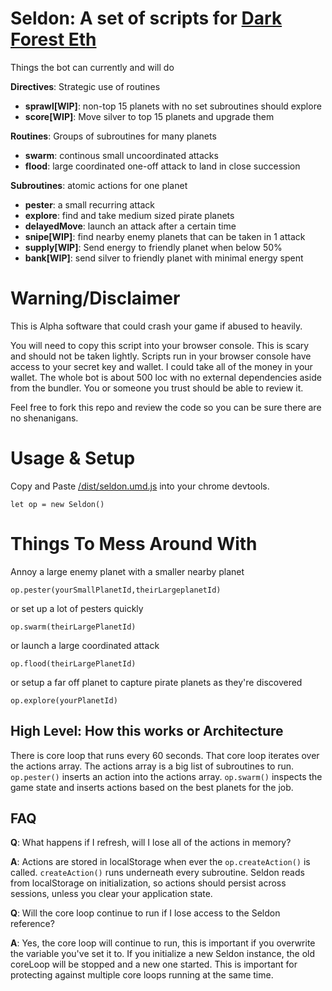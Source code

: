 # Seldon: A set of scripts for [Dark Forest Eth](https://zkga.me)

Things the bot can currently and will do

  __Directives__: Strategic use of routines
   - __sprawl[WIP]__: non-top 15 planets with no set subroutines should explore
   - __score[WIP]__: Move silver to top 15 planets and upgrade them 
  
  __Routines__: Groups of subroutines for many planets
 - __swarm__: continous small uncoordinated attacks
 - __flood__: large coordinated one-off attack to land in close succession
  
  __Subroutines__: atomic actions for one planet 
  - __pester__: a small recurring attack
  - __explore__: find and take medium sized pirate planets
  - __delayedMove__: launch an attack after a certain time
  - __snipe[WIP]__: find nearby enemy planets that can be taken in 1 attack
  - __supply[WIP]__: Send energy to friendly planet when below 50%
  - __bank[WIP]__: send silver to friendly planet with minimal energy spent


# Warning/Disclaimer
This is Alpha software that could crash your game if abused to heavily.

You will need to copy this script into your browser console. This is scary and should not be taken lightly. Scripts run in your browser console have access to your secret key and wallet. I could take all of the money in your wallet. The whole bot is about 500 loc with no external dependencies aside from the bundler. You or someone you trust should be able to review it.

Feel free to fork this repo and review the code so you can be sure there are no shenanigans. 


# Usage & Setup
Copy and Paste [/dist/seldon.umd.js](/dist/seldon.umd.js) into your chrome devtools. 

`let op = new Seldon()`
  
# Things To Mess Around With

Annoy a large enemy planet with a smaller nearby planet

`op.pester(yourSmallPlanetId,theirLargeplanetId)`
  
or set up a lot of pesters quickly

`op.swarm(theirLargePlanetId)`

or launch a large coordinated attack

`op.flood(theirLargePlanetId)`

or setup a far off planet to capture pirate planets as they're discovered

`op.explore(yourPlanetId)`


## High Level: How this works or Architecture
There is core loop that runs every 60 seconds. That core loop iterates over the actions array. The actions array is a big list of subroutines to run.  `op.pester()` inserts an action into the actions array. `op.swarm()` inspects the game state and inserts actions based on the best planets for the job.

## FAQ
__Q__: What happens if I refresh, will I lose all of the actions in memory?

__A__: Actions are stored in localStorage when ever the `op.createAction()` is called. `createAction()` runs underneath every subroutine. Seldon reads from localStorage on initialization, so actions should persist across sessions, unless you clear your application state.

__Q__: Will the core loop continue to run if I lose access to the Seldon reference? 

__A__: Yes, the core loop will continue to run, this is important if you overwrite the variable you've set it to. If you initialize a new Seldon instance, the old coreLoop will be stopped and a new one started.  This is important for protecting against multiple core loops running at the same time. 


  









